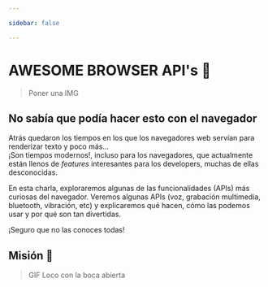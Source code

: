 ```yaml
---

sidebar: false

---
```


# AWESOME BROWSER API's 🦄

> Poner una IMG

## No sabía que podía hacer esto con el navegador

Atrás quedaron los tiempos en los que los navegadores web servían para renderizar texto y poco más...  
¡Son tiempos modernos!, incluso para los navegadores, que actualmente están llenos de _features_ interesantes para los developers, muchas de ellas desconocidas.

En esta charla, exploraremos algunas de las funcionalidades (APIs) más curiosas del navegador.
Veremos algunas APIs (voz, grabación multimedia, bluetooth, vibración, etc) y explicaremos qué hacen, cómo las podemos usar y por qué son tan divertidas.

¡Seguro que no las conoces todas!

## Misión 🚀

> GIF Loco con la boca abierta
